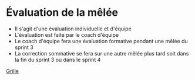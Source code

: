 # Évaluation de la mêlée

- Il s'agit d'une évaluation individuelle et d'équipe
- L'évaluation est faite par le coach d'équipe
- Le coach d'équipe fera une évaluation formative pendant une mêlée du sprint 3
- La correction sommative se fera sur une autre mêlée plus tard soit dans la fin du sprint 3 ou dans le sprint 4

[Grille](_09-grilles/Grille-Melee.xlsx)
